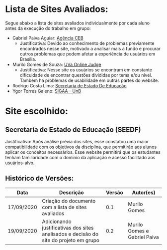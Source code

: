 # Lista de Sites Avaliados:

Segue abaixo a lista de sites avaliados individualmente por cada aluno antes da execução do trabalho em grupo:

* Gabriel Paiva Aguiar: [Agência CEB](https://agenciadigital.ceb.com.br/)
  * Justificativa: Devido ao conhecimento de problemas previamente encontrados nesse site, motivado a analisar mais a fundo e procurar outros problemas que podem afetar a experiência de usuários em Brasília.
* Murilo Gomes de Souza: [UVa Online Judge](https://onlinejudge.org)
  * Justificativa: Nesse site os usuários se encontram em constante dificuldade de encontrar questões divididas por tema e/ou nível. Também há problemas de usabilidade em outras partes do website.
* Rodrigo Costa Lima: [Secretaria de Estado De Educação](https://www.educacao.df.gov.br/)
* Ygor Torres Galeno: [SIGAA - UnB](https://sig.unb.br/sigaa/public/home.jsf)


# Site escolhido: 
## Secretaria de Estado de Educação (SEEDF)

Justificativa: Após análise prévia dos sites, esse constatou uma maior compatibilidade com os objetivos da disciplina, que permitirão aos alunos aplicar os conceitos necessários. Esse website permitirá que os estudantes tenham familiaridade com o domínio da aplicação e acesso facilitado aos usuários-alvo.


## Histórico de Versões:

|Data|Descrição|Versão|Autor(es)|
|----|---------|------|---------|
|17/09/2020| Criação do documento com a lista de sites avaliados| 0.1|Murilo Gomes|
|19/09/2020| Adicionando justificativas dos sites analisados e decisão do site do projeto em grupo| 0.2|Murilo Gomes e Gabriel Paiva|